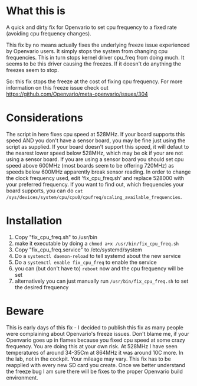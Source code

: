 # What this is
A quick and dirty fix for Openvario to set cpu frequency to a fixed rate (avoiding cpu frequency changes).

This fix by no means actually fixes the underlying freeze issue experienced by Openvario users. It simply stops the system from changing cpu frequencies. 
This in turn stops kernel driver cpu_freq from doing much. It seems to be this driver causing the freezes. If it doesn't do anything the freezes seem
to stop. 

So: this fix stops the freeze at the cost of fixing cpu frequency. For more information on this freeze issue check out https://github.com/Openvario/meta-openvario/issues/304

# Considerations
The script in here fixes cpu speed at 528MHz. If your board supports this speed AND you don't have a sensor board, you may be fine just using the
script as supplied. If your board doesn't support this speed, it will defaut to the nearest lower speed below 528MHz, which may be ok if your are not using
a sensor board. 
If you are using a sensor board you should set cpu speed above 600MHz (most boards seem to be offering 720MHz) as speeds below 600MHz apparently break
sensor reading.
In order to change the clock frequency used, edit 'fix_cpu_freq.sh' and replace 528000 with your preferred frequency. If you want to find out, which
frequencies your board supports, you can do `cat /sys/devices/system/cpu/cpu0/cpufreq/scaling_available_frequencies`.

# Installation
1. Copy "fix_cpu_freq.sh" to /usr/bin
2. make it executable by doing a `chmod a+x /usr/bin/fix_cpu_freq.sh`
3. Copy "fix_cpu_freq.service" to /etc/systemd/system
4. Do a `systemctl daemon-reload` to tell systemd about the new service
5. Do a `systemctl enable fix_cpu_freq` to enable the service
6. you can (but don't have to) `reboot` now and the cpu frequency will be set
7. alternatively you can just manually run `/usr/bin/fix_cpu_freq.sh` to set the desired frequency

# Beware
This is early days of this fix - I decided to publish this fix as many people were complaining about Openvario's freeze issues.
Don't blame me, if your Openvario goes up in flames because you fixed cpu speed at some crazy frequency. You are doing this at your own risk.
At 528MHz I have seen temperatures of around 34-35Cm at 864MHz it was around 10C more. In the lab, not in the cockpit. Your mileage may vary.
This fix has to be reapplied with every new SD card you create. Once we better understand the freeze bug I am sure there will be fixes to 
the proper Openvario build environment.
